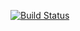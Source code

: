 [![Build Status](https://travis-ci.org/bitclave/base-node.svg?branch=develop)](https://travis-ci.org/bitclave/base-node)
